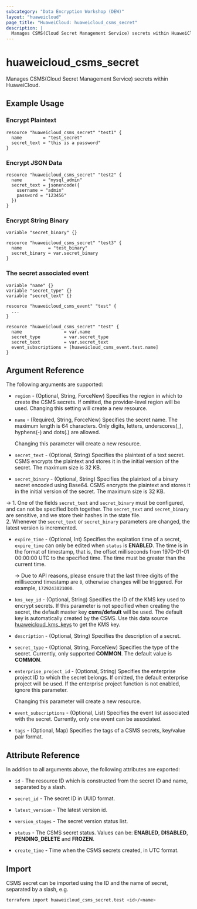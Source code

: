 ```yaml
---
subcategory: "Data Encryption Workshop (DEW)"
layout: "huaweicloud"
page_title: "HuaweiCloud: huaweicloud_csms_secret"
description: |
  Manages CSMS(Cloud Secret Management Service) secrets within HuaweiCloud.
---
```


# huaweicloud_csms_secret

Manages CSMS(Cloud Secret Management Service) secrets within HuaweiCloud.

## Example Usage

### Encrypt Plaintext

```hcl
resource "huaweicloud_csms_secret" "test1" {
  name        = "test_secret"
  secret_text = "this is a password"
}
```

### Encrypt JSON Data

```hcl
resource "huaweicloud_csms_secret" "test2" {
  name        = "mysql_admin"
  secret_text = jsonencode({
    username = "admin"
    password = "123456"
  })
}
```

### Encrypt String Binary

```hcl
variable "secret_binary" {}

resource "huaweicloud_csms_secret" "test3" {
  name          = "test_binary"
  secret_binary = var.secret_binary
}
```

### The secret associated event

```hcl
variable "name" {}
variable "secret_type" {}
variable "secret_text" {}

resource "huaweicloud_csms_event" "test" {
  ...
}

resource "huaweicloud_csms_secret" "test" {
  name                = var.name
  secret_type         = var.secret_type
  secret_text         = var.secret_text
  event_subscriptions = [huaweicloud_csms_event.test.name]
}
```

## Argument Reference

The following arguments are supported:

* `region` - (Optional, String, ForceNew) Specifies the region in which to create the CSMS secrets.
  If omitted, the provider-level region will be used. Changing this setting will create a new resource.

* `name` - (Required, String, ForceNew) Specifies the secret name. The maximum length is 64 characters.
  Only digits, letters, underscores(_), hyphens(-) and dots(.) are allowed.

  Changing this parameter will create a new resource.

* `secret_text` - (Optional, String) Specifies the plaintext of a text secret. CSMS encrypts the plaintext and stores
  it in the initial version of the secret. The maximum size is 32 KB.

* `secret_binary` - (Optional, String) Specifies the plaintext of a binary secret encoded using Base64. CSMS encrypts
  the plaintext and stores it in the initial version of the secret. The maximum size is 32 KB.

-> 1. One of the fields `secret_text` and `secret_binary` must be configured, and can not be specified both together. The
  `secret_text` and `secret_binary` are sensitive, and we store their hashes in the state file.
  <br/>2. Whenever the `secret_text` or `secret_binary` parameters are changed, the latest version is incremented.

* `expire_time` - (Optional, Int) Specifies the expiration time of a secret, `expire_time` can only be edited
  when `status` is **ENABLED**. The time is in the format of timestamp, that is, the offset milliseconds
  from 1970-01-01 00:00:00 UTC to the specified time. The time must be greater than the current time.

  -> Due to API reasons, please ensure that the last three digits of the millisecond timestamp are `0`, otherwise changes
  will be triggered. For example, `1729243021000`.

* `kms_key_id` - (Optional, String) Specifies the ID of the KMS key used to encrypt secrets.
  If this parameter is not specified when creating the secret, the default master key **csms/default** will be used.
  The default key is automatically created by the CSMS.
  Use this data source
  [huaweicloud_kms_keys](https://registry.terraform.io/providers/huaweicloud/huaweicloud/latest/docs/data-sources/kms_keys)
  to get the KMS key.

* `description` - (Optional, String) Specifies the description of a secret.

* `secret_type` - (Optional, String, ForceNew) Specifies the type of the secret.
  Currently, only supported **COMMON**. The default value is **COMMON**.

* `enterprise_project_id` - (Optional, String) Specifies the enterprise project ID to which the secret belongs.
  If omitted, the default enterprise project will be used.
  If the enterprise project function is not enabled, ignore this parameter.

  Changing this parameter will create a new resource.

* `event_subscriptions` - (Optional, List) Specifies the event list associated with the secret.
  Currently, only one event can be associated.

* `tags` - (Optional, Map) Specifies the tags of a CSMS secrets, key/value pair format.

## Attribute Reference

In addition to all arguments above, the following attributes are exported:

* `id` - The resource ID which is constructed from the secret ID and name, separated by a slash.

* `secret_id` - The secret ID in UUID format.

* `latest_version` - The latest version id.

* `version_stages` - The secret version status list.

* `status` - The CSMS secret status. Values can be: **ENABLED**, **DISABLED**, **PENDING_DELETE** and **FROZEN**.

* `create_time` - Time when the CSMS secrets created, in UTC format.

## Import

CSMS secret can be imported using the ID and the name of secret, separated by a slash, e.g.

```bash
terraform import huaweicloud_csms_secret.test <id>/<name>
```
